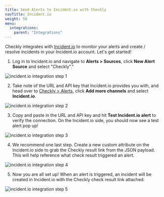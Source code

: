 ```yaml
---
title: Send Alerts to Incident.io with Checkly
navTitle: Incident.io
weight: 58
menu:
  integrations:
    parent: "Integrations"
---
```


Checkly integrates with [Incident.io](https://incident.io/) to monitor your alerts and create / resolve incidents in your Incident.io account. Let's get started!

1. Log in to Incident.io and navigate to **Alerts > Sources**, click **New Alert Source** and select "Checkly"."

![incident.io integration step 1](/docs/images/integrations/incidentio/incident_io_step1.png)

2. Take note of the URL and API key that Incident.io provides you with, and head over to [Checkly > Alerts](https://app.checklyhq.com/alerts/settings), click **Add more channels** and select **Incident.io**.

![incident.io integration step 2](/docs/images/integrations/incidentio/incident_io_step2.png)

3. Copy and paste in the URL and API key and hit **Test Incident.io alert** to verify the connection. On the Incident.io side, you should now see a test alert pop up!

![incident.io integration step 3](/docs/images/integrations/incidentio/incident_io_step3.png)

4. We recommend one last step. Create a new custom attribute on the Incident.io side to grab the Checkly result link from the JSON payload. This will help reference what check result triggered an alert.

![incident.io integration step 4](/docs/images/integrations/incidentio/incident_io_step4.png)

5. Now you are all set up! When an alert is triggered, an incident will be created in Incident.io with the Checkly check result link attached.

![incident.io integration step 5](/docs/images/integrations/incidentio/incident_io_step5.png)

